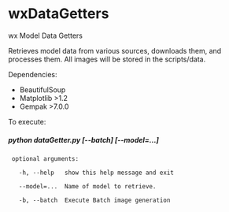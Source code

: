 wxDataGetters
=============

wx Model Data Getters

Retrieves model data from various sources, downloads them, and processes them.
All images will be stored in the scripts/data.


Dependencies:
- BeautifulSoup
- Matplotlib >1.2
- Gempak >7.0.0

To execute: 
##### python dataGetter.py [--batch] [--model=...]

     optional arguments:

       -h, --help   show this help message and exit

       --model=...  Name of model to retrieve.

       -b, --batch  Execute Batch image generation
